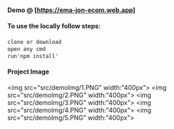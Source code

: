 #### Demo @ [https://ema-jon-ecom.web.app]

#### To use the locally follow steps:
  
```
clone or download 
open any cmd
run'npm install'
```
#### Project Image
<img src="src/demoImg/1.PNG" width:"400px">
<img src="src/demoImg/2.PNG" width:"400px">
<img src="src/demoImg/3.PNG" width:"400px">
<img src="src/demoImg/4.PNG" width:"400px">
<img src="src/demoImg/5.PNG" width:"400px">
